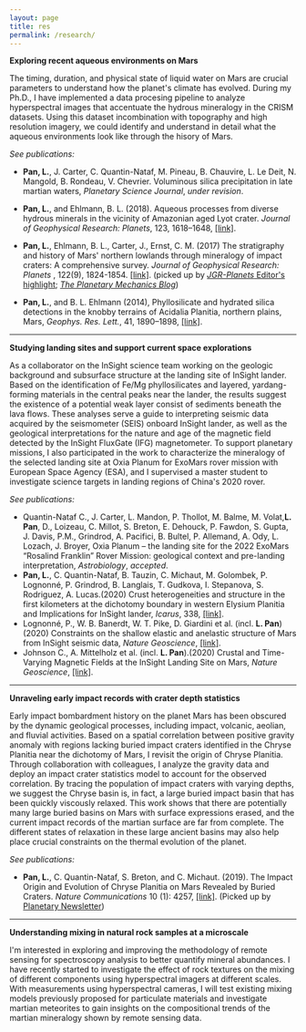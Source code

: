 ```yaml
---
layout: page
title: res
permalink: /research/
---
```

**Exploring recent aqueous environments on Mars**

The timing, duration, and physical state of liquid water on Mars are crucial parameters to understand how the planet's climate has evolved. During my Ph.D., I have implemented a data procesing pipeline to analyze hyperspectral images that accentuate the hydrous mineralogy in the CRISM datasets. Using this dataset incombination with topography and high resolution imagery, we could identify and understand in detail what the aqueous environments look like through the hisory of Mars. 

*See publications:*

 - **Pan, L.**, J. Carter, C. Quantin-Nataf, M. Pineau, B. Chauvire, L. Le Deit, N. Mangold, B. Rondeau, V. Chevrier. Voluminous silica precipitation in late martian waters, *Planetary Science Journal*, *under revision*.

 - **Pan, L.**,  and Ehlmann, B. L. (2018). Aqueous processes from diverse hydrous minerals in the vicinity of Amazonian aged Lyot crater. *Journal of Geophysical Research: Planets*, 123, 1618–1648, [[link]](https://agupubs.onlinelibrary.wiley.com/doi/full/10.1029/2017JE005461).
   
 - **Pan, L.**,  Ehlmann, B. L., Carter, J., Ernst, C. M. (2017) The stratigraphy and history of Mars\' northern lowlands through mineralogy of impact craters: A comprehensive survey. *Journal of Geophysical Research: Planets* , 122(9), 1824-1854. [[link]](https://agupubs.onlinelibrary.wiley.com/doi/10.1002/2017JE005276). (picked up by [*JGR-Planets* Editor's highlight](https://agupubs.onlinelibrary.wiley.com/article/10.1002/2017JE005276/editor-highlight/10.5555/MIG-HO.820e67dd-1535-4d37-ae36-cef31cc4b0fa); [*The Planetary Mechanics Blog*](http://planetary-mechanics.com/2017/09/17/the-lowlands-of-mars/))
 
 - **Pan, L.**,  and B. L. Ehlmann (2014), Phyllosilicate and hydrated silica detections in the knobby terrains of Acidalia Planitia, northern plains, Mars, *Geophys. Res. Lett.*, 41, 1890–1898, [[link]](https://agupubs.onlinelibrary.wiley.com/doi/10.1002/2014GL05942).

***************************************************************
**Studying landing sites and support current space explorations**

As a collaborator on the InSight science team working on the geologic background and subsurface structure at the landing site of InSight lander. Based on the identification of Fe/Mg phyllosilicates and layered, yardang-forming materials in the central peaks near the lander, the results suggest the existence of a potential weak layer consist of sediments beneath the lava flows. These analyses serve a guide to interpreting seismic data acquired by the seismometer (SEIS) onboard InSight lander, as well as the geological interpretations for the nature and age of the magnetic field detected by the InSight FluxGate (IFG) magnetometer. To support planetary missions, I also participated in the work to characterize the mineralogy of the selected landing site at Oxia Planum for ExoMars rover mission with European Space Agency (ESA), and I supervised a master student to investigate science targets in landing regions of China's 2020 rover.

*See publications:*

- Quantin-Nataf C., J. Carter, L. Mandon, P. Thollot, M. Balme, M. Volat,**L. Pan**, D., Loizeau, C. Millot, S. Breton, E. Dehouck, P. Fawdon, S. Gupta, J. Davis, P.M., Grindrod, A. Pacifici, B. Bultel, P. Allemand, A. Ody, L. Lozach, J. Broyer,  Oxia Planum – the landing site for the 2022 ExoMars “Rosalind Franklin” Rover Mission: geological context and pre-landing interpretation,  *Astrobiology*, *accepted*.
- **Pan, L.**,  C. Quantin-Nataf, B. Tauzin, C. Michaut, M. Golombek, P. Lognonné, P. Grindrod, B. Langlais, T. Gudkova, I. Stepanova, S. Rodriguez, A. Lucas.(2020) Crust heterogeneities and structure in the first kilometers at the dichotomy boundary in western Elysium Planitia and Implications for InSight lander, *Icarus*, 338, [[link]](https://hal.archives-ouvertes.fr/hal-02346218/document).
- Lognonné, P., W. B. Banerdt,  W. T. Pike, D. Giardini et al. (incl. **L. Pan**) (2020) Constraints on the shallow elastic and anelastic structure of Mars from InSight seismic data, *Nature Geoscience*, [[link]](http://doi.org/10.1038/s41561-020-0536-y).
- Johnson C., A. Mittelholz et al. (incl. **L. Pan**).(2020)  Crustal and Time-Varying Magnetic Fields at the InSight Landing Site on Mars, *Nature Geoscience*, [[link]](http://doi.org/10.1038/s41561-020-0537-x).

***************************************************************
**Unraveling early impact records with crater depth statistics**

Early impact bombardment history on the planet Mars has been obscured by the dynamic geological processes, including impact, volcanic, aeolian, and fluvial activities. Based on a spatial correlation between positive gravity anomaly with regions lacking buried impact craters identified in the Chryse Planitia near the dichotomy of Mars, I revisit the origin of Chryse Planitia. Through collaboration with colleagues, I analyze the gravity data and deploy an impact crater statistics model to account for the observed correlation. By tracing the population of impact craters with varying depths, we suggest the Chryse basin is, in fact, a large buried impact basin that has been quickly viscously relaxed. This work shows that there are potentially many large buried basins on Mars with surface expressions erased, and the current impact records of the martian surface are far from complete. The different states of relaxation in these large ancient basins may also help place crucial constraints on the thermal evolution of the planet.

*See publications:*

- **Pan, L.**,  C. Quantin-Nataf, S. Breton, and C. Michaut. (2019). The Impact Origin and Evolution of Chryse Planitia on Mars Revealed by Buried Craters. *Nature Communications* 10 (1): 4257, [[link]](https://doi.org/10.1038/s41467-019-12162-0). (Picked up by [Planetary Newsletter](https://www.lpi.usra.edu/planetary_news/2019/09/24/revisiting-the-impact-origin-of-chryse-planitia-on-mars))

***************************************************************
**Understanding mixing in natural rock samples at a microscale**

I'm interested in exploring and improving the methodology of remote sensing for spectroscopy analysis to better quantify mineral abundances. I have recently started to investigate the effect of rock textures on the mixing of different components using hyperspectral imagers at different scales. With measurements using hyperspectral cameras, I will test existing mixing models previously proposed for particulate materials and investigate martian meteorites to gain insights on the compositional trends of the martian mineralogy shown by remote sensing data. 

